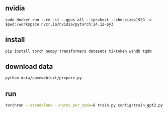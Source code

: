 ## nvidia
```
sudo docker run --rm -it --gpus all --ipc=host --shm-size=192G -v $pwd:/workspace nvcr.io/nvidia/pytorch:24.12-py3
```

## install

```
pip install torch numpy transformers datasets tiktoken wandb tqdm
```



## download data
```sh
python data/openwebtext/prepare.py
```


## run

```sh
torchrun --standalone --nproc_per_node=8 train.py config/train_gpt2.py
```

